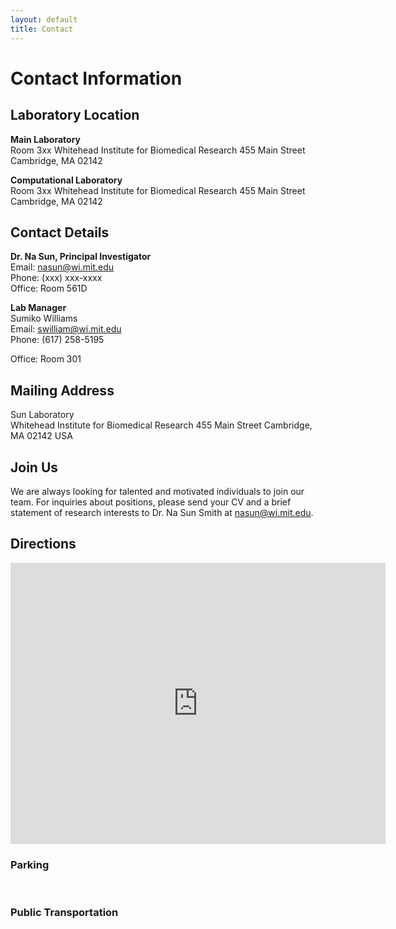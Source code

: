 ```yaml
---
layout: default
title: Contact
---
```


# Contact Information

## Laboratory Location

**Main Laboratory**  
Room 3xx
Whitehead Institute for Biomedical Research 
455 Main Street
Cambridge, MA 02142

**Computational Laboratory**  
Room 3xx
Whitehead Institute for Biomedical Research 
455 Main Street
Cambridge, MA 02142

## Contact Details
**Dr. Na Sun, Principal Investigator**  
Email: nasun@wi.mit.edu  
Phone: (xxx) xxx-xxxx  
Office: Room 561D

**Lab Manager**  
Sumiko Williams  
Email: swilliam@wi.mit.edu  
Phone: (617) 258-5195

Office: Room 301

## Mailing Address
Sun Laboratory  
Whitehead Institute for Biomedical Research 
455 Main Street
Cambridge, MA 02142
USA

## Join Us
We are always looking for talented and motivated individuals to join our team.
For inquiries about positions, please send your CV and a brief statement of research interests to Dr. Na Sun Smith at nasun@wi.mit.edu.

## Directions
<div class="map-container">
  <iframe src="https://www.google.com/maps/embed?pb=!1m18!1m12!1m3!1d5896.03900550599!2d-71.09194092335275!3d42.36342363488823!2m3!1f0!2f0!3f0!3m2!1i1024!2i768!4f13.1!3m3!1m2!1s0x89e370aec24f1e15%3A0x340a15832f5bfab2!2sWhitehead%20Institute%20for%20Biomedical%20Research%2C%20455%20Main%20St%2C%20Cambridge%2C%20MA%2002142!5e0!3m2!1sen!2sus!4v1745273535068!5m2!1sen!2sus" width="600" height="450" style="border:0;" allowfullscreen="" loading="lazy" referrerpolicy="no-referrer-when-downgrade"></iframe>
</div>

### Parking
&nbsp;

### Public Transportation
<!--The campus is easily accessible via public transportation:
- **Bus:** Routes 10, 15, and 22 stop at University Station
- **Subway/Metro:** Blue Line to University Station
- **Train:** Anytown Central Station, then 10-minute walk or bus routes 10 or 15 -->
